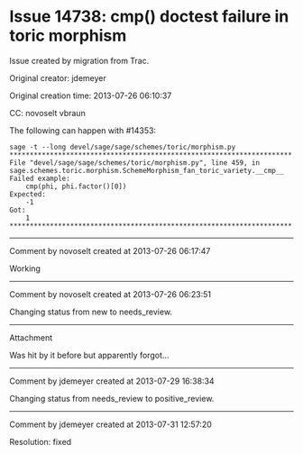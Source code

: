 # Issue 14738: cmp() doctest failure in toric morphism

Issue created by migration from Trac.

Original creator: jdemeyer

Original creation time: 2013-07-26 06:10:37

CC:  novoselt vbraun

The following can happen with #14353:

```
sage -t --long devel/sage/sage/schemes/toric/morphism.py
**********************************************************************
File "devel/sage/sage/schemes/toric/morphism.py", line 459, in sage.schemes.toric.morphism.SchemeMorphism_fan_toric_variety.__cmp__
Failed example:
    cmp(phi, phi.factor()[0])
Expected:
    -1
Got:
    1
**********************************************************************
```



---

Comment by novoselt created at 2013-07-26 06:17:47

Working


---

Comment by novoselt created at 2013-07-26 06:23:51

Changing status from new to needs_review.


---

Attachment

Was hit by it before but apparently forgot...


---

Comment by jdemeyer created at 2013-07-29 16:38:34

Changing status from needs_review to positive_review.


---

Comment by jdemeyer created at 2013-07-31 12:57:20

Resolution: fixed
